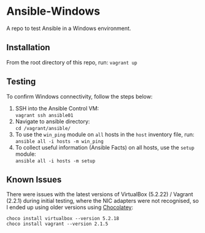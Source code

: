 # Ansible-Windows

A repo to test Ansible in a Windows environment.

## Installation

From the root directory of this repo, run: `vagrant up`

## Testing

To confirm Windows connectivity, follow the steps below:

1. SSH into the Ansible Control VM:  
`vagrant ssh ansible01`
1. Navigate to ansible directory:  
`cd /vagrant/ansible/`
1. To use the `win_ping` module on `all` hosts in the `host` inventory file, run:  
`ansible all -i hosts -m win_ping`
1. To collect useful information (Ansible Facts) on all hosts, use the `setup` module:  
`ansible all -i hosts -m setup`

## Known Issues

There were issues with the latest versions of VirtualBox (5.2.22) / Vagrant (2.2.1) during initial testing, where
the NIC adapters were not recognised, so I ended up using older versions using [Chocolatey](https://chocolatey.org/docs/installation#installing-chocolatey):

```
choco install virtualbox --version 5.2.18
choco install vagrant --version 2.1.5
```
